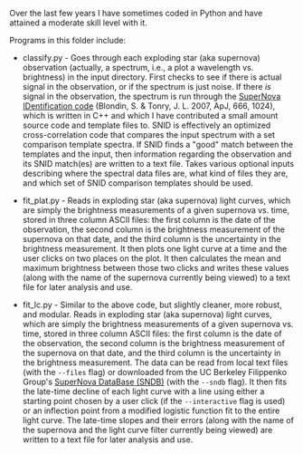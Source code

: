 Over the last few years I have sometimes coded in Python and have attained a moderate skill level with it.

Programs in this folder include:

- classify.py - Goes through each exploding star (aka supernova) observation (actually, a spectrum, i.e., a plot a wavelength vs. brightness) in the input directory. First checks to see if there is actual signal in the observation, or if the spectrum is just noise. If there *is* signal in the observation, the spectrum is run through the [SuperNova IDentification code](https://people.lam.fr/blondin.stephane/software/snid/) (Blondin, S. & Tonry, J. L. 2007, ApJ, 666, 1024), which is written in C++ and which I have contributed a small amount source code and template files to. SNID is effectively an optimized cross-correlation code that compares the input spectrum with a set comparison template spectra. If SNID finds a "good" match between the templates and the input, then information regarding the observation and its SNID match(es) are written to a text file. Takes various optional inputs describing where the spectral data files are, what kind of files they are, and which set of SNID comparison templates should be used.

- fit_plat.py - Reads in exploding star (aka supernova) light curves, which are simply the brightness measurements of a given supernova vs. time, stored in three column ASCII files: the first column is the date of the observation, the second column is the brightness measurement of the supernova on that date, and the third column is the uncertainty in the brightness measurement. It then plots one light curve at a time and the user clicks on two places on the plot. It then calculates the mean and maximum brightness between those two clicks and writes these values (along with the name of the supernova currently being viewed) to a text file for later analysis and use.

- fit_lc.py - Similar to the above code, but slightly cleaner, more robust, and modular. Reads in exploding star (aka supernova) light curves, which are simply the brightness measurements of a given supernova vs. time, stored in three column ASCII files: the first column is the date of the observation, the second column is the brightness measurement of the supernova on that date, and the third column is the uncertainty in the brightness measurement. The data can be read from local text files (with the `--files` flag) or downloaded from the UC Berkeley Filippenko Group's [SuperNova DataBase (SNDB)](http://heracles.astro.berkeley.edu/oldsndb/) (with the `--sndb` flag). It then fits the late-time decline of each light curve with a line using either a starting point chosen by a user click (if the `--interactive` flag is used) or an inflection point from a modified logistic function fit to the entire light curve. The late-time slopes and their errors (along with the name of the supernova and the light curve filter currently being viewed) are written to a text file for later analysis and use.
